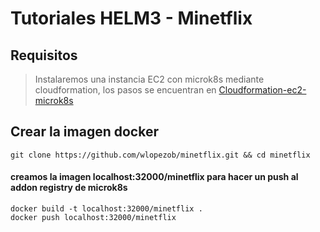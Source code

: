 # Tutoriales HELM3 - Minetflix
## Requisitos
> Instalaremos una instancia EC2 con microk8s mediante cloudformation, los pasos se encuentran en [Cloudformation-ec2-microk8s](https://github.com/wlopezob/cloudformation/tree/main/microk8s)

## Crear la imagen docker
```
git clone https://github.com/wlopezob/minetflix.git && cd minetflix
```
#### creamos la imagen localhost:32000/minetflix para hacer un push al addon registry de microk8s 
```
docker build -t localhost:32000/minetflix .
docker push localhost:32000/minetflix
```